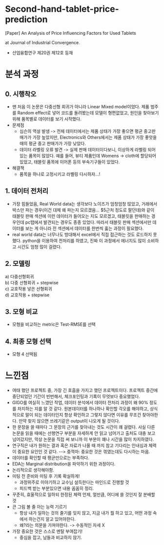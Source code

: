 # Second-hand-tablet-price-prediction
[Paper] An Analysis of Price Influencing Factors for Used Tablets

at Journal of Industrial Convergence.

- 산업융합연구 제20권 제12호 등재

# 분석 과정
## 0. 시행착오
- 맨 처음 이 논문은 다중선형 회귀가 아니라 Linear Mixed model이었다. 제품 범주를 Random effect로 넣어 코드를 돌려봤는데 모델이 형편없었고, 원인을 찾아보기 위해 품목별로 데이터를 보기 시작했다. 
- 문제점
  - 심슨의 역설 발생 -> 전체 데이터에서는 제품 상태가 가장 좋으면 평균 중고판매가가 가장 높았지만, Electronics와 Others에서는 제품 상태가 가장 좋앗을 때의 평균 중고 판매가가 가장 낮았다.
  - 데이터 라벨링 오류 발견 -> 실제 판매 데이터이다보니, 이상하게 라벨링 되어있는 품목이 많았다. 예를 들어, 뷰티 제품인데 Womens -> cloth에 할당되어 있었고, 태블릿 품목에 이어폰 등의 부속기구들이 있었다.
- 해결책
  - 품목을 하나로 고정시키고 라벨링 다시하자...!


## 1. 데이터 전처리

- 가장 힘들었음, Real World data는 생각보다 노이즈가 엄청엄청 많았고, 거래에서 박스만 파는 경우(이건 대체 왜 파는지 모르겠음... $5근처 정도로 팔던데)와 같이 태블릿 판매 섹션에 이런 데이터가 들어오는 지도 모르겠고, 태블릿을 판매하는 경우인데 pc탭에서 발견되는 경우도 종종 있었다. 따라서 태블릿 판매 섹션에서만 데이터를 보는 게 아니라 전 섹션에서 데이터를 한번씩 훓는 과정이 필요했다. 
- real world data는 너무나도 방대해서 excel에서 직접 접근하는 것도 로드하지 못했다. python을 이용하여 전처리를 하였고, 진짜 이 과정에서 에너지도 많이 소비하고 시간도 엄청 많이 걸렸다.

## 2. 모델링
a) 다중선형회귀
</br>
b) 다중 선형회귀 + stepwise
</br>
c) 교호작용 넣은 선형회귀
</br>
d) 교호작용 + stepwise

## 3. 모형 비교
- 모형을 비교하는 metric은 Test-RMSE를 선택

## 4. 최종 모형 선택
- 모형 4 선택됨


# 느낀점
- 여태 했던 프로젝트 중, 가장 긴 호흡을 가지고 했던 프로젝트이다. 프로젝트 중간에 중단되었던 기간이 빈번해서, 체크포인팅과 기록이 무엇보다 중요했었다.
- GIGO를 여실히 느꼈던 작업, 데이터 분석에서 데이터 전처리 과정이 왜 90% 정도를 차지하는 지를 알 것 같다. 원본데이터를 하나하나 확인할 각오를 해야하고, 상식적으로 말이 되는 데이터인지 항상 확인하고 그렇지 않다면 이유를 무조건 찾아야한다. 만약 찾지 않으면 쓰레기같은 output이 나오게 될 것이다.
- 한 문장을 쓸 때마다 그 문장의 근거를 찾아내는 것도 시간이 꽤 걸렸다. 사실 다른 논문을 읽을 때에는 선행연구 부분을 자세하게 안 읽고 넘어가고 출처도 대충 보고 넘어갔지만, 막상 논문을 직접 써 보니까 이 부분이 꽤나 시간을 많이 차지하였다. 
- 연구직은 내가 원하는 결과 혹은 자료가 나올 때 까지 참고 기다리는 인내심과 체력이 중요한 요인인 것 같다. --> 중꺽마: 중요한 것은 꺾였는데도 다시하는 마음.
- 데이터를 확인할 때 평균만으로는 부족하다. 
- EDA는 Marginal distribution을 파악하기 위한 과정이다.
- 논리적으로 생각해야함.
- 미팅 전 준비와 미팅 후 기록 확실하게!
  - 과정위주로 이야기하고 교수님 설득한다는 마인드로 진행할 것
  - 피드백 받는 부분있으면 내용 꼼꼼히 정리.
- 꾸준히, 효울적으로 일하되 한정된 체력 언제, 얼만큼, 어디에 쓸 것인지 잘 분배할 것
- 큰 그림 볼 줄 아는 능력 기르기
  - 항상 내가 일하는 것의 줄기를 잊지 않고, 지금 내가 뭘 하고 있고, 어떤 과정 속에서 하는건지 알고 있어야한다.
  - 왜?라는 의문을 가져야한다. -> 수동적인 자세 X
- 가장 중요한 것은 스스로 멘탈 부여잡기!
  - 중심을 잡고, 남들과 비교하지 않기. 

<!--
- 평균은 생각보다 믿을 만한 수치가 아니다! -> 분산...?

- GIGO 를 여실히 느끼는중,,, 
  -> 데이터로 이야기하자! 
    원본 데이터를 볼 수 있어야 함, 
    말이 되는 데이터!!
  -> data cleaning 의 중요성,, 이래서 NLP를 이용해 데이터 정제하는 ML 을 많이 쓰는구나,,,
 -> 이제 NLP를 좀 좋아해봐야겠다!

- EDA는 marginal distribution을 파악하기 위한 과정!
  
- 미팅 전후 준비 확실하게!!
   -> 결과보다는 과정위주로 발표! 교수님 설득한다는 마인드로 하기기!, 
  -> 피드백 받는 부분 있으면 내용 꼼꼼히 정리하고 앞으로 어떻게 하면 같은 내용에       
    정리  !  !  는 받 는해야할 지민 해  !F하!   ?볼가족분것다    꼼 ! ㅠ , 려  석  그냥서료a에대 생고 으t만
 ED @
-> 인코딩 왜저래~~ 다 까먹었당 블로그에 정리할 때 다시 생각해봐야겠다

- 꾸준히, 그리고 효율적으로 일하기!


- 무엇보다 중요한건 멘탈 부여잡기!
   -> 스스로 중심을잡자!,  남들과 비교하지 않기~~ 내 주위에는 아웃라이어들이 많다고 생각!!
   -> 근데 객관적으로 사실임,, 
   -> 통계로 밥 벌어먹고 살 수 있을까...? -> 당연당연~~ 
  
- 큰 그림을 볼 줄 아는 능력을 기르자!
   -> 항상 줄기를 잊지 말기
  -> 왜?라는 의문을 갖도록 하자! 수동적인 자세 X
   -> 큰 그림 속에서 지금 내가 하고 있는 것이 뭘하고 있는 건지, 
     왜 하는건지 정확하게 파악하기

- 한정된 집중력/체력을 어디에, 언제, 얼만큼 쓸 것인지를 정하는 것도 능력임

- 논리적으로 생각하는 법
- real-world 데이터는 생각보다 힘드러~~
--!>
